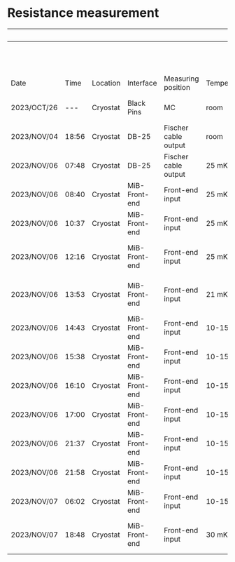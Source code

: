 # Resistance measurement

|             |       |          |               |                      |             |                                    | Channel  | CH1             | CH2             | CH3      | CH4       | CH5                | CH6       |
|-------------|-------|----------|---------------|----------------------|-------------|------------------------------------|----------|-----------------|-----------------|----------|-----------|--------------------|-----------|
|             |       |          |               |                      |             |                                    | DB25-Pin | 1-14            | 3-16            | 5-18     | 7-20      | 9-22               | 11-24     |
|             |       |          |               |                      |             |                                    | Detector | 3x3NTD          | 3x1NTD          | NoNTD    | 19T20     | 1 MΩ               | 10 MΩ     |
| Date        | Time  | Location | Interface     | Measuring position   | Temperature | Comment                            | Comment  | 3 mm * 3 mm NTD | 3 mm * 1 mm NTD | Lost     | USTC      | Reference resistor | Reference |
| 2023/OCT/26 | ---   | Cryostat | Black Pins    | MC                   | room        | First measurement by Multimeter    | R [Ω]    | 9.8             | 12.5            | 8.3      | 11.6      | 1.07 M             | 9.91 M    |
| 2023/NOV/04 | 18:56 | Cryostat | DB-25         | Fischer cable output | room        | Measurement during cooling down    | R [Ω]    | 58.6            | 61.6            | 95.7     | 60.6      | 1.101 M            | 9.93 M    |
| 2023/NOV/06 | 07:48 | Cryostat | DB-25         | Fischer cable output | 25 mK       | Measurement during cooling down    | R [Ω]    | 311.7           | 526             | 854      | 302.2     | ---                | ---       |
| 2023/NOV/06 | 08:40 | Cryostat | MiB-Front-end | Front-end input      | 25 mK       | Measurement during cooling down    | R [Ω]    | 1.112e+07       | 1.037e+07       | ---      | 8.33e+06  | ---                | ---       |
| 2023/NOV/06 | 10:37 | Cryostat | MiB-Front-end | Front-end input      | 25 mK       | Measurement during cooling down    | R [Ω]    | 1.02e+07        | 1.15e+07        | ---      | 7.41e+06  | ---                | ---       |
| 2023/NOV/06 | 12:16 | Cryostat | MiB-Front-end | Front-end input      | 25 mK       | NTDs estimated temperature > 30 mK | R [Ω]    | 1.120e+07       | 9.82e+06        | ---      | 8.45e+06  | ---                | ---       |
| 2023/NOV/06 | 13:53 | Cryostat | MiB-Front-end | Front-end input      | 21 mK       | NTDs estimated temperature < 30 mK | R [Ω]    | 1.249e+07       | 1.081e+07       | ---      | 9.62e+06  | ---                | ---       |
| 2023/NOV/06 | 14:43 | Cryostat | MiB-Front-end | Front-end input      | 10-15 mK    | Controlling temperature            | R [Ω]    | 1.822e+07       | 2.601+07        | ---      | 1.289e+07 | ---                | ---       |
| 2023/NOV/06 | 15:38 | Cryostat | MiB-Front-end | Front-end input      | 10-15 mK    | Testing R_Load with 60 GΩ          | R [Ω]    | 1.75e+07        | 3.28e+07        | 4.4e+04  | 1.352e+07 | ---                | ---       |
| 2023/NOV/06 | 16:10 | Cryostat | MiB-Front-end | Front-end input      | 10-15 mK    | Testing Gain with 206              | R [Ω]    | 2.10e+07        | 3.79e+07        | 1.85e+04 | 1.44e+07  | ---                | ---       |
| 2023/NOV/06 | 17:00 | Cryostat | MiB-Front-end | Front-end input      | 10-15 mK    | Testing V_Bias with 30 V           | R [Ω]    | 1.600e+07       | 1.94e+07        | ---      | 1.182e+07 | ---                | ---       |
| 2023/NOV/06 | 21:37 | Cryostat | MiB-Front-end | Front-end input      | 10-15 mK    | Testing Waiting Time with 60 s     | R [Ω]    | 1.716e+07       | 2.03e+07        | ---      | 1.274e+07 | ---                | ---       |
| 2023/NOV/06 | 21:58 | Cryostat | MiB-Front-end | Front-end input      | 10-15 mK    | Testing Waiting Time with 120 s    | R [Ω]    | 1.86e+07        | 2.01e+07        | ---      | 1.335e+07 | ---                | ---       |
| 2023/NOV/07 | 06:02 | Cryostat | MiB-Front-end | Front-end input      | 10-15 mK    | Testing Waiting Time with 180 s    | R [Ω]    | 1.97e+07        | 2.09e+07        | ---      | 1.436e+07 | ---                | ---       |
| 2023/NOV/07 | 18:48 | Cryostat | MiB-Front-end | Front-end input      | 30 mK       | First measurement after warming up | R [Ω]    | 3.51e+06        | 4.46e+06        | ---      | 2.59e+06  | ---                | ---       |
